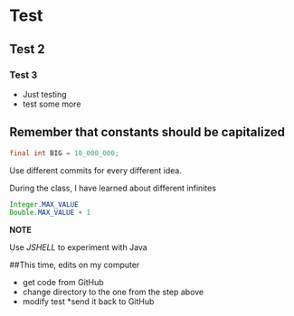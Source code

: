 # Test
## Test 2
### Test 3
* Just testing
* test some more

## Remember that constants should be capitalized

```java
final int BIG = 10_000_000;
```

Use different commits for every different idea.

During the class, I have learned about different infinites

```java
Integer.MAX_VALUE
Double.MAX_VALUE + 1
```

**NOTE**

Use *JSHELL* to experiment with Java

##This time, edits on my computer
* get code from GitHub
* change directory to the one from the step above
* modify test
*send it back to GitHub